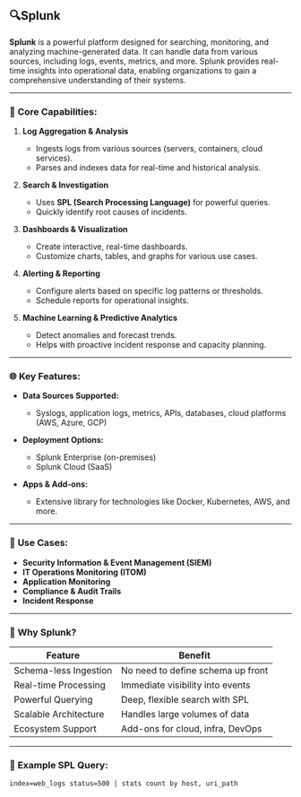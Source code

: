 ## **🔍Splunk**

**Splunk** is a powerful platform designed for searching, monitoring, and analyzing machine-generated data. It can handle data from various sources, including logs, events, metrics, and more. Splunk provides real-time insights into operational data, enabling organizations to gain a comprehensive understanding of their systems.

---

### 🔹 **Core Capabilities:**

1. **Log Aggregation & Analysis**

   * Ingests logs from various sources (servers, containers, cloud services).
   * Parses and indexes data for real-time and historical analysis.

2. **Search & Investigation**

   * Uses **SPL (Search Processing Language)** for powerful queries.
   * Quickly identify root causes of incidents.

3. **Dashboards & Visualization**

   * Create interactive, real-time dashboards.
   * Customize charts, tables, and graphs for various use cases.

4. **Alerting & Reporting**

   * Configure alerts based on specific log patterns or thresholds.
   * Schedule reports for operational insights.

5. **Machine Learning & Predictive Analytics**

   * Detect anomalies and forecast trends.
   * Helps with proactive incident response and capacity planning.

---

### 🌐 **Key Features:**

* **Data Sources Supported:**

  * Syslogs, application logs, metrics, APIs, databases, cloud platforms (AWS, Azure, GCP)
* **Deployment Options:**

  * Splunk Enterprise (on-premises)
  * Splunk Cloud (SaaS)
* **Apps & Add-ons:**

  * Extensive library for technologies like Docker, Kubernetes, AWS, and more.

---

### 📌 **Use Cases:**

* **Security Information & Event Management (SIEM)**
* **IT Operations Monitoring (ITOM)**
* **Application Monitoring**
* **Compliance & Audit Trails**
* **Incident Response**

---

### 🚀 **Why Splunk?**

| Feature               | Benefit                           |
| --------------------- | --------------------------------- |
| Schema-less Ingestion | No need to define schema up front |
| Real-time Processing  | Immediate visibility into events  |
| Powerful Querying     | Deep, flexible search with SPL    |
| Scalable Architecture | Handles large volumes of data     |
| Ecosystem Support     | Add-ons for cloud, infra, DevOps  |

---

### 🧪 **Example SPL Query:**

```spl
index=web_logs status=500 | stats count by host, uri_path
```


